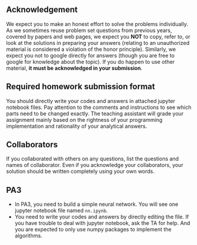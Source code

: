 ## Acknowledgement
We expect you to make an honest effort to solve the problems individually. As we sometimes reuse problem set questions from previous years, covered by papers and web pages, we expect you **NOT** to copy, refer to, or look at the solutions in preparing your answers (relating to an unauthorized material is considered a violation of the honor principle). Similarly, we expect you not to google directly for answers (though you are free to google for knowledge about the topic). If you do happen to use other material, **it must be acknowledged in your submission**.
## Required homework submission format
You should directly write your codes and answers in attached jupyter notebook files. Pay attention to the comments and instructions to see which parts need to be changed exactly. The teaching assistant will grade your assignment mainly based on the rightness of your programming implementation and rationality of your analytical answers.
## Collaborators
If you collaborated with others on any questions, list the questions and names of collaborator. Even if you acknowledge your collaborators, your solution should be written completely using your own words.
## PA3
- In PA3, you need to build a simple neural network. You will see one jupyter notebook file named `nn.ipynb`.
- You need to write your codes and answers by directly editing the file. If you have trouble to deal with jupyter notebook, ask the TA for help. And you are expected to only use numpy packages to implement the algorithms.